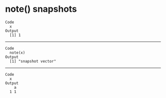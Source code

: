 # note() snapshots

    Code
      x
    Output
      [1] 1

---

    Code
      note(x)
    Output
      [1] "snapshot vector"

---

    Code
      x
    Output
        a
      1 1

